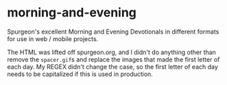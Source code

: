 # morning-and-evening
Spurgeon's excellent Morning and Evening Devotionals in different formats for use in web / mobile projects.

The HTML was lifted off spurgeon.org, and I didn't do anything other than remove the `spacer.gif`s and replace the images that made the first letter of each day.  My REGEX didn't change the case, so the first letter of each day needs to be capitalized if this is used in production.